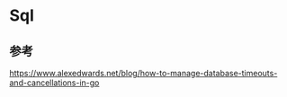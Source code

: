 # Sql







## 参考
https://www.alexedwards.net/blog/how-to-manage-database-timeouts-and-cancellations-in-go